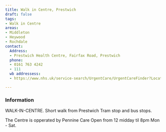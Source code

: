 ```yaml
---
title: Walk in Centre, Prestwich
draft: false
tags:
- Walk in Centre
areas:
- Middleton
- Heywood
- Rochdale
contact:
  Address:
  - Prestwich Health Centre, Fairfax Road, Prestwich
  phone:
  - 0161 763 4242
  - 111
  wb addressess:
  - https://www.nhs.uk/service-search/UrgentCare/UrgentCareFinder?Location.Id=14352&Location.Name=Middleton%2C%20Greater%20Manchester%2C%20M24&Location.County=Greater%20Manchester&Location.Postcode=M24%204&Location.Latitude=53.546&Location.Longitude=-2.202&IsAandE=False&IsPharmacy=False&IsUrgentCare=True&IsOpenNow=False&MileValue=10

---
```

### Information
WALK-IN-CENTRE. Short walk from Prestwich
Tram stop and bus stops.

The Centre is opperated by Pennine Care
Open from 12 midday til 8pm Mon - Sat.